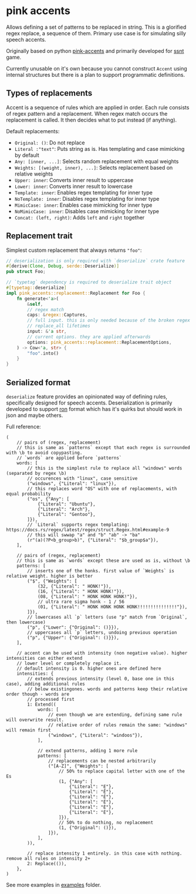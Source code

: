 # pink accents

Allows defining a set of patterns to be replaced in string. This is a glorified regex replace, a sequence of them. Primary use case is for simulating silly speech accents.

Originally based on python [pink-accents](https://git.based.computer/fogapod/pink-accents) and primarily developed for [ssnt](https://github.com/SS-NT/ssnt/tree/main) game.

Currently unusable on it's own because you cannot construct `Accent` using internal structures but there is a plan to support programmatic definitions.

## Types of replacements

Accent is a sequence of rules which are applied in order.
Each rule consists of regex pattern and a replacement. When regex match occurs the replacement is called. It then decides what to put instead (if anything).

Default replacements:

- `Original: ()`: Do not replace
- `Literal :"text"`: Puts string as is. Has templating and case mimicking by default
- `Any: [inner, ...]`: Selects random replacement with equal weights
- `Weights: [(weight, inner), ...]`: Selects replacement based on relative weights
- `Upper: inner`: Converts inner result to uppercase
- `Lower: inner`: Converts inner result to lowercase
- `Template: inner`: Enables regex templating for inner type
- `NoTemplate: inner`: Disables regex templating for inner type
- `MimicCase: inner`: Enables case mimicking for inner type
- `NoMimicCase: inner`: Disables case mimicking for inner type
- `Concat: (left, right)`: Adds `left` and `right` together

## Replacement trait

Simplest custom replacement that always returns `"foo"`:

```rs
// deserialization is only required with `deserialize` crate feature
#[derive(Clone, Debug, serde::Deserialize)]
pub struct Foo;

// `typetag` dependency is required to deserialize trait object
#[typetag::deserialize]
impl pink_accents::replacement::Replacement for Foo {
    fn generate<'a>(
        &self,
        // regex match
        caps: &regex::Captures,
        // full input. this is only needed because of the broken regex
        // replace_all lifetimes
        input: &'a str,
        // current options. they are applied afterwards
        options: pink_accents::replacement::ReplacementOptions,
    ) -> Cow<'a, str> {
        "foo".into()
    }
}
```

## Serialized format

`deserialize` feature provides an opinionated way of defining rules, specifically designed for speech accents.
Deserialization is primarily developed to support [ron](https://github.com/ron-rs/ron) format which has it's quirks but should work in json and maybe others.

Full reference:

```ron
(
    // pairs of (regex, replacement)
    // this is same as `patterns` except that each regex is surrounded with \b to avoid copypasting.
    // `words` are applied before `patterns`
    words: [
        // this is the simplest rule to replace all "windows" words (separated by regex \b)
        // occurences with "linux", case sensitive
        ("windows", {"Literal": "linux"}),
        // this replaces word "OS" with one of replacements, with equal probability
        ("os", {"Any": [
            {"Literal": "Ubuntu"},
            {"Literal": "Arch"},
            {"Literal": "Gentoo"},
        ]}),
        // `Literal` supports regex templating: https://docs.rs/regex/latest/regex/struct.Regex.html#example-9
        // this will swwap "a" and "b" "ab" -> "ba"
        (r"(a)(?P<b_group>b)", {"Literal": "$b_group$a"}),
    ],

    // pairs of (regex, replacement)
    // this is same as `words` except these are used as is, without \b
    patterns: [
        // inserts one of the honks. first value of `Weights` is relative weight. higher is better
        ("$", {"Weights": [
            (32, {"Literal": " HONK!"}),
            (16, {"Literal": " HONK HONK!"}),
            (08, {"Literal": " HONK HONK HONK!"}),
            // ultra rare sigma honk - 1 / 56
            (01, {"Literal": " HONK HONK HONK HONK!!!!!!!!!!!!!!!"}),
        ]}),
        // lowercases all `p` letters (use "p" match from `Original`, then lowercase)
        ("p", {"Lower": {"Original": ()}}),
        // uppercases all `p` letters, undoing previous operation
        ("p", {"Upper": {"Original": ()}}),
    ],

    // accent can be used with intensity (non negative value). higher intensities can either extend
    // lower level or completely replace it.
    // default intensity is 0. higher ones are defined here
    intensities: {
        // extends previous intensity (level 0, base one in this case), adding additional rules
        // below existingones. words and patterns keep their relative order though - words are
        // processed first
        1: Extend((
            words: [
                // even though we are extending, defining same rule will overwrite result.
                // relative order of rules remain the same: "windows" will remain first
                ("windows", {"Literal": "windoos"}),
            ],

            // extend patterns, adding 1 more rule
            patterns: [
                // replacements can be nested arbitrarily
                ("[A-Z]", {"Weights": [
                    // 50% to replace capital letter with one of the Es
                    (1, {"Any": [
                        {"Literal": "E"},
                        {"Literal": "Ē"},
                        {"Literal": "Ê"},
                        {"Literal": "Ë"},
                        {"Literal": "È"},
                        {"Literal": "É"},
                    ]}),
                    // 50% to do nothing, no replacement
                    (1, {"Original": ()}),
                ]}),
            ],
        )),

        // replace intensity 1 entirely. in this case with nothing. remove all rules on intensity 2+
        2: Replace(()),
    },
)
```

See more examples in [examples](examples) folder.
